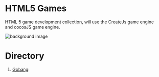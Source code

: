 # HTML5 Games

HTML 5 game development collection, will use the CreateJs game engine and cocosJS game engine.

![background image](https://github.com/SilenceHVK/Articles/raw/master/assets/images/bgImages/bg4.png) 

# Directory
1. [Gobang](https://htmlpreview.github.io/?https://github.com/SilenceHVK/html5-games/blob/master/gobang/index.html)  

